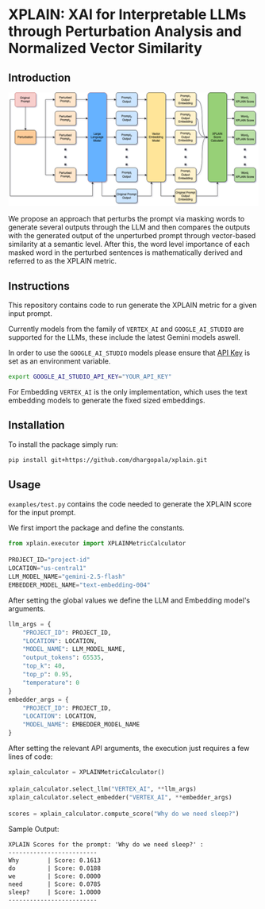 # XPLAIN: XAI for Interpretable LLMs through Perturbation Analysis and Normalized Vector Similarity

## Introduction
![XPLAIN architecture](assets/architecture.png?raw=true)

We propose an approach that perturbs the prompt via masking words to generate several outputs through the LLM and then compares the outputs with the generated output of the unperturbed prompt through vector-based similarity at a semantic level. After this, the word level importance of each masked word in the perturbed sentences is mathematically derived and referred to as the XPLAIN metric.

## Instructions
This repository contains code to run generate the XPLAIN metric for a given input prompt. 

Currently models from the family of `VERTEX_AI` and `GOOGLE_AI_STUDIO` are supported for the LLMs, these include the latest Gemini models aswell.

In order to use the `GOOGLE_AI_STUDIO` models please ensure that [API Key](https://aistudio.google.com/app/apikey) is set as an environment variable.

```sh
export GOOGLE_AI_STUDIO_API_KEY="YOUR_API_KEY"
```

For Embedding `VERTEX_AI` is the only implementation, which uses the text embedding models to generate the fixed sized embeddings.

## Installation
To install the package simply run: 
```sh
pip install git+https://github.com/dhargopala/xplain.git
```

## Usage

`examples/test.py` contains the code needed to generate the XPLAIN score for the input prompt.

We first import the package and define the constants.

```python
from xplain.executor import XPLAINMetricCalculator

PROJECT_ID="project-id"
LOCATION="us-central1"
LLM_MODEL_NAME="gemini-2.5-flash"
EMBEDDER_MODEL_NAME="text-embedding-004"
```

After setting the global values we define the LLM and Embedding model's arguments.

```python
llm_args = {
    "PROJECT_ID": PROJECT_ID,
    "LOCATION": LOCATION,
    "MODEL_NAME": LLM_MODEL_NAME,
    "output_tokens": 65535,   
    "top_k": 40,
    "top_p": 0.95,
    "temperature": 0
}
embedder_args = {
    "PROJECT_ID": PROJECT_ID,
    "LOCATION": LOCATION,
    "MODEL_NAME": EMBEDDER_MODEL_NAME
}
```

After setting the relevant API arguments, the execution just requires a few lines of code:


```python
xplain_calculator = XPLAINMetricCalculator()

xplain_calculator.select_llm("VERTEX_AI", **llm_args)
xplain_calculator.select_embedder("VERTEX_AI", **embedder_args)

scores = xplain_calculator.compute_score("Why do we need sleep?")
```

Sample Output:

```
XPLAIN Scores for the prompt: 'Why do we need sleep?' :
-------------------------
Why        | Score: 0.1613
do         | Score: 0.0188
we         | Score: 0.0000
need       | Score: 0.0785
sleep?     | Score: 1.0000
-------------------------
```